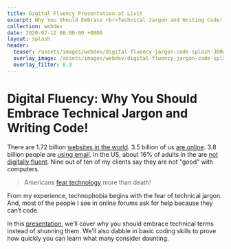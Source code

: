 ```yaml
---
title: Digital Fluency Presentation at Livit
excerpt: Why You Should Embrace <br>Technical Jargon and Writing Code! <br>12 February 2020 4:30 pm
collection: webdev
date: 2020-02-12 08:00:00 +0800
layout: splash
header:
  teaser: /assets/images/webdev/digital-fluency-jargon-code-splash-300w.jpg
  overlay_image: /assets/images/webdev/digital-fluency-jargon-code-splash-1280w.jpg
  overlay_filter: 0.3
---
```

# Digital Fluency: Why You Should Embrace Technical Jargon and Writing Code!

There are 1.72 billion [websites in the world](https://www.statista.com/chart/19058/how-many-websites-are-there/). 3.5 billion of us [are online](https://ourworldindata.org/rise-of-social-media). 3.8 billion people are [using email](https://www.statista.com/statistics/255080/number-of-e-mail-users-worldwide/). In the US, about 16% of adults in the are [not digitally fluent](https://nces.ed.gov/pubs2018/2018161.pdf). Nine out of ten of my clients say they are not "good" with computers.

>Americans [fear technology](https://www.theatlantic.com/technology/archive/2015/10/americans-are-more-afraid-of-robots-than-death/410929/) more than death!

From my experience, technophobia begins with the fear of technical jargon. And, most of the people I see in online forums ask for help because they can’t code.

In this [presentation](https://drive.google.com/open?id=1VO_uDuzkvJIynuirAL1QGVxm9uDiC_rNeZe0O90jlL4), we’ll cover why you should embrace technical terms instead of shunning them. We’ll also dabble in basic coding skills to prove how quickly you can learn what many consider daunting.
